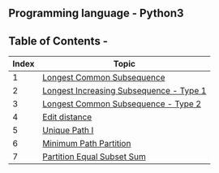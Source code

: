 ## Programming language - Python3

## Table of Contents - 

| Index | Topic
| --------------- | --------------- |
| 1 | [Longest Common Subsequence](./Longest_Common_Subsequence.py)
| 2 | [Longest Increasing Subsequence - Type 1](./Longest_Increasing_Subsequence1.py)
| 3 | [Longest Common Subsequence - Type 2](./Longest_Increasing_Subsequence2.py)
| 4 | [Edit distance](./Edit_Distance.py)
| 5 | [Unique Path I](./Unique_PathI.py)
| 6 | [Minimum Path Partition](./Minimum_Path_Partition.py)
| 7 | [Partition Equal Subset Sum](./Equal_Partition.py)
